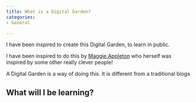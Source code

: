 ```yaml
---
title: What is a Digital Garden?
categories:
- General

---
```


I have been inspired to create this Digital Garden, to learn in public. 

I have been inspired to do this by [Maggie Appleton](https://maggieappleton.com/garden-history) who herself was inspired by some other really clever people! 

A Digital Garden is a way of doing this. It is different from a traditional blogs 

<h2> What will I be learning? </h2>
